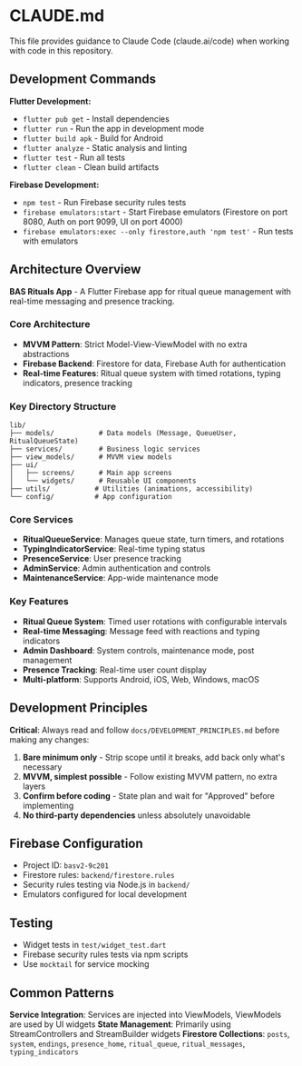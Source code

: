 # CLAUDE.md

This file provides guidance to Claude Code (claude.ai/code) when working with code in this repository.

## Development Commands

**Flutter Development:**
- `flutter pub get` - Install dependencies
- `flutter run` - Run the app in development mode
- `flutter build apk` - Build for Android
- `flutter analyze` - Static analysis and linting
- `flutter test` - Run all tests
- `flutter clean` - Clean build artifacts

**Firebase Development:**
- `npm test` - Run Firebase security rules tests
- `firebase emulators:start` - Start Firebase emulators (Firestore on port 8080, Auth on port 9099, UI on port 4000)
- `firebase emulators:exec --only firestore,auth 'npm test'` - Run tests with emulators

## Architecture Overview

**BAS Rituals App** - A Flutter Firebase app for ritual queue management with real-time messaging and presence tracking.

### Core Architecture
- **MVVM Pattern**: Strict Model-View-ViewModel with no extra abstractions
- **Firebase Backend**: Firestore for data, Firebase Auth for authentication
- **Real-time Features**: Ritual queue system with timed rotations, typing indicators, presence tracking

### Key Directory Structure
```
lib/
├── models/           # Data models (Message, QueueUser, RitualQueueState)
├── services/         # Business logic services 
├── view_models/      # MVVM view models
├── ui/
│   ├── screens/      # Main app screens
│   └── widgets/      # Reusable UI components
├── utils/           # Utilities (animations, accessibility)
└── config/          # App configuration
```

### Core Services
- **RitualQueueService**: Manages queue state, turn timers, and rotations
- **TypingIndicatorService**: Real-time typing status
- **PresenceService**: User presence tracking
- **AdminService**: Admin authentication and controls
- **MaintenanceService**: App-wide maintenance mode

### Key Features
- **Ritual Queue System**: Timed user rotations with configurable intervals
- **Real-time Messaging**: Message feed with reactions and typing indicators  
- **Admin Dashboard**: System controls, maintenance mode, post management
- **Presence Tracking**: Real-time user count display
- **Multi-platform**: Supports Android, iOS, Web, Windows, macOS

## Development Principles

**Critical**: Always read and follow `docs/DEVELOPMENT_PRINCIPLES.md` before making any changes:

1. **Bare minimum only** - Strip scope until it breaks, add back only what's necessary
2. **MVVM, simplest possible** - Follow existing MVVM pattern, no extra layers
3. **Confirm before coding** - State plan and wait for "Approved" before implementing
4. **No third-party dependencies** unless absolutely unavoidable

## Firebase Configuration

- Project ID: `basv2-9c201`
- Firestore rules: `backend/firestore.rules`
- Security rules testing via Node.js in `backend/`
- Emulators configured for local development

## Testing

- Widget tests in `test/widget_test.dart`
- Firebase security rules tests via npm scripts
- Use `mocktail` for service mocking

## Common Patterns

**Service Integration**: Services are injected into ViewModels, ViewModels are used by UI widgets
**State Management**: Primarily using StreamControllers and StreamBuilder widgets
**Firestore Collections**: `posts`, `system`, `endings`, `presence_home`, `ritual_queue`, `ritual_messages`, `typing_indicators`